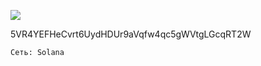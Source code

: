 ![](https://git.disroot.org/fftcc/Buy-me-a-coffee/raw/main/sol/qr-sol.png)

5VR4YEFHeCvrt6UydHDUr9aVqfw4qc5gWVtgLGcqRT2W

`Сеть: Solana`